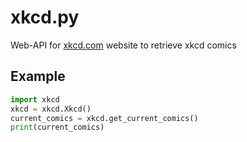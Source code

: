 # xkcd.py
Web-API for [xkcd.com](https://xkcd.com) website to retrieve xkcd comics 

## Example
```python
import xkcd
xkcd = xkcd.Xkcd()
current_comics = xkcd.get_current_comics()
print(current_comics)
```
